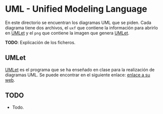 # UML - Unified Modeling Language

En este directorio se encuentran los diagramas UML que se piden. Cada diagrama tiene dos archivos, el `uxf` que contiene la información para abrirlo en [UMLet](https://www.umlet.com/) y el `png` que contiene la imagen que genera [UMLet](https://www.umlet.com/).

**TODO**: Explicación de los ficheros.

## UMLet

[UMLet](https://www.umlet.com/) es el programa que se ha enseñado en clase para la realización de diagramas UML. Se puede encontrar en el siguiente enlace: [enlace a su web](https://www.umlet.com/).

## TODO

- Todo.
